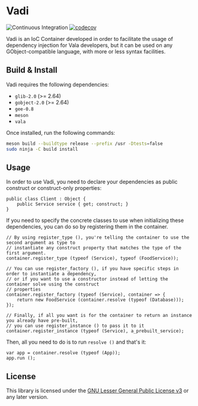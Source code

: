 # Vadi

![Continuous Integration](https://github.com/nahuelwexd/Vadi/workflows/Continuous%20Integration/badge.svg)
[![codecov](https://codecov.io/gh/nahuelwexd/Vadi/branch/main/graph/badge.svg)](https://codecov.io/gh/nahuelwexd/Vadi)

Vadi is an IoC Container developed in order to facilitate the usage of dependency injection for Vala
developers, but it can be used on any GObject-compatible language, with more or less syntax
facilities.

## Build & Install

Vadi requires the following dependencies:

- `glib-2.0` (>= 2.64)
- `gobject-2.0` (>= 2.64)
- `gee-0.8`
- `meson`
- `vala`

Once installed, run the following commands:

```sh
meson build --buildtype release --prefix /usr -Dtests=false
sudo ninja -C build install
```

## Usage

In order to use Vadi, you need to declare your dependencies as public construct or construct-only
properties:

```vala
public class Client : Object {
	public Service service { get; construct; }
}
```

If you need to specify the concrete classes to use when initializing these dependencies, you can do
so by registering them in the container.

```vala
// By using register_type (), you're telling the container to use the second argument as type to
// instantiate any construct property that matches the type of the first argument.
container.register_type (typeof (Service), typeof (FoodService));

// You can use register_factory (), if you have specific steps in order to instantiate a dependency,
// or if you want to use a constructor instead of letting the container solve using the construct
// properties
container.register_factory (typeof (Service), container => {
	return new FoodService (container.resolve (typeof (Database)));
});

// Finally, if all you want is for the container to return an instance you already have pre-built,
// you can use register_instance () to pass it to it
container.register_instance (typeof (Service), a_prebuilt_service);
```

Then, all you need to do is to run `resolve ()` and that's it:

```
var app = container.resolve (typeof (App));
app.run ();
```

## License

This library is licensed under the [GNU Lesser General Public License v3](COPYING.LESSER) or any
later version.
